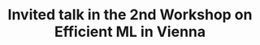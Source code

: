 ---
title: Invited talk in the 2nd Workshop on Efficient ML in Vienna

summary: Presenting our latest research on efficient video processing. [More info](https://sites.google.com/view/efficientml2022)

abstract: ''

# Schedule page publish date (NOT talk date).
publishDate: '2022-06-13T00:00:00Z'

# Is this a featured talk? (true/false)
featured: true

image:
  caption: ''
  focal_point: Right

url_code: ''
url_pdf: ''
url_slides: './efficientMWorkshopL2022_ahabibia_public.pptx'
url_video: ''

---